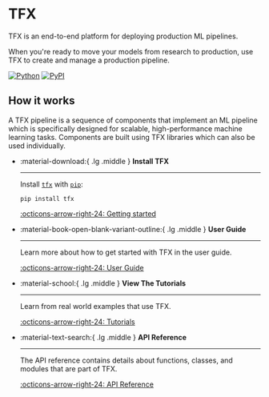 # TFX

TFX is an end-to-end platform for deploying production ML pipelines.

When you're ready to move your models from research to production, use TFX to
create and manage a production pipeline.

[![Python](https://img.shields.io/pypi/pyversions/tfx.svg?style=plastic)](
https://github.com/tensorflow/tfx)
[![PyPI](https://badge.fury.io/py/tfx.svg)](https://badge.fury.io/py/tfx)

## How it works

A TFX pipeline is a sequence of components that implement an ML pipeline which
is specifically designed for scalable, high-performance machine learning tasks.
Components are built using TFX libraries which can also be used individually.

<div class="grid cards" markdown>

-   :material-download:{ .lg .middle } __Install TFX__

    ---

    Install [`tfx`](#) with [`pip`](#):

    ```shell
    pip install tfx
    ```

    [:octicons-arrow-right-24: Getting started](guide/index.md#installation)

-   :material-book-open-blank-variant-outline:{ .lg .middle } __User Guide__

    ---

    Learn more about how to get started with TFX in the user guide.

    [:octicons-arrow-right-24: User Guide](guide/index.md)

-   :material-school:{ .lg .middle } __View The Tutorials__

    ---

    Learn from real world examples that use TFX.

    [:octicons-arrow-right-24: Tutorials](tutorials/index.md)

-   :material-text-search:{ .lg .middle } __API Reference__

    ---

    The API reference contains details about functions, classes, and modules
    that are part of TFX.

    [:octicons-arrow-right-24: API Reference](api/v1/index.md)

</div>
